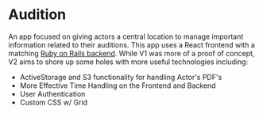 # Audition

An app focused on giving actors a central location to manage important information related to their auditions. This app uses a React frontend with a matching [Ruby on Rails backend](https://github.com/QMaximillian/backend-mod-5-audition). While V1 was more of a proof of concept, V2 aims to shore up some holes with more useful technologies including:

- ActiveStorage and S3 functionality for handling Actor's PDF's
- More Effective Time Handling on the Frontend and Backend
- User Authentication
- Custom CSS w/ Grid





